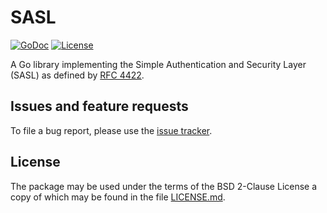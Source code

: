 # SASL

[![GoDoc](https://godoc.org/mellium.im/sasl?status.svg)](https://godoc.org/mellium.im/sasl)
[![License](https://img.shields.io/badge/license-FreeBSD-blue.svg)](https://opensource.org/licenses/BSD-2-Clause)

A Go library implementing the Simple Authentication and Security Layer (SASL) as
defined by [RFC 4422][rfc4422].

## Issues and feature requests

To file a bug report, please use the [issue tracker][issues].

## License

The package may be used under the terms of the BSD 2-Clause License a copy of
which may be found in the file [LICENSE.md][LICENSE].

[rfc4422]: https://tools.ietf.org/html/rfc4422
[issues]: https://bitbucket.org/SamWhited/sasl/issues?status=new&status=open
[LICENSE]: ./LICENSE.md

